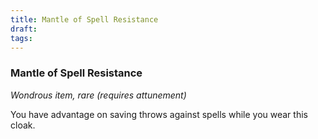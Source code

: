 ```yaml
---
title: Mantle of Spell Resistance
draft: 
tags:
---
```

### Mantle of Spell Resistance

*Wondrous item, rare (requires attunement)*

You have advantage on saving throws against spells while you wear this cloak.